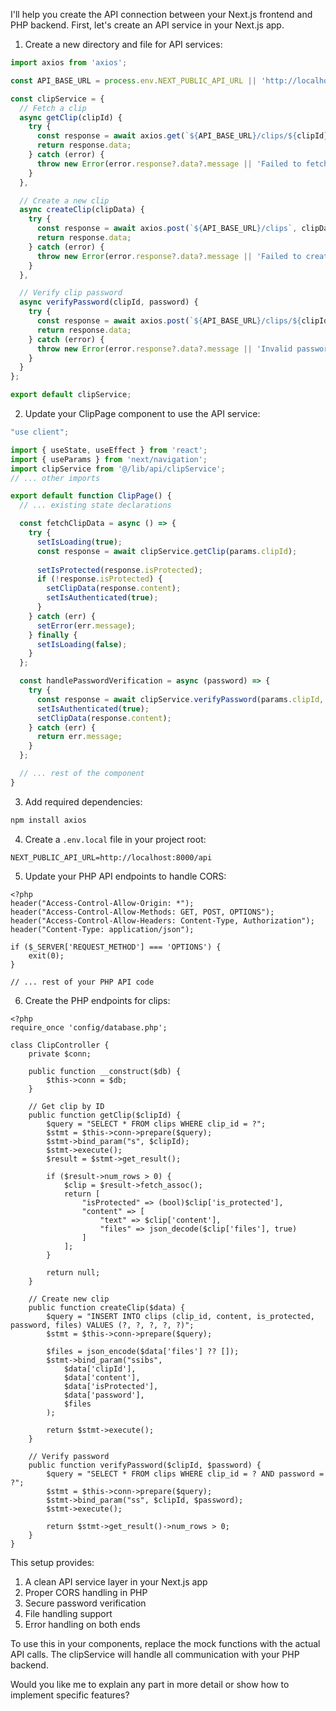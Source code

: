 I'll help you create the API connection between your Next.js frontend and PHP backend. First, let's create an API service in your Next.js app.

1. Create a new directory and file for API services:

```javascript:app/lib/api/clipService.js
import axios from 'axios';

const API_BASE_URL = process.env.NEXT_PUBLIC_API_URL || 'http://localhost:8000/api';

const clipService = {
  // Fetch a clip
  async getClip(clipId) {
    try {
      const response = await axios.get(`${API_BASE_URL}/clips/${clipId}`);
      return response.data;
    } catch (error) {
      throw new Error(error.response?.data?.message || 'Failed to fetch clip');
    }
  },

  // Create a new clip
  async createClip(clipData) {
    try {
      const response = await axios.post(`${API_BASE_URL}/clips`, clipData);
      return response.data;
    } catch (error) {
      throw new Error(error.response?.data?.message || 'Failed to create clip');
    }
  },

  // Verify clip password
  async verifyPassword(clipId, password) {
    try {
      const response = await axios.post(`${API_BASE_URL}/clips/${clipId}/verify`, { password });
      return response.data;
    } catch (error) {
      throw new Error(error.response?.data?.message || 'Invalid password');
    }
  }
};

export default clipService;
```

2. Update your ClipPage component to use the API service:

```javascript:app/clips/[clipId]/page.jsx
"use client";

import { useState, useEffect } from 'react';
import { useParams } from 'next/navigation';
import clipService from '@/lib/api/clipService';
// ... other imports

export default function ClipPage() {
  // ... existing state declarations

  const fetchClipData = async () => {
    try {
      setIsLoading(true);
      const response = await clipService.getClip(params.clipId);
      
      setIsProtected(response.isProtected);
      if (!response.isProtected) {
        setClipData(response.content);
        setIsAuthenticated(true);
      }
    } catch (err) {
      setError(err.message);
    } finally {
      setIsLoading(false);
    }
  };

  const handlePasswordVerification = async (password) => {
    try {
      const response = await clipService.verifyPassword(params.clipId, password);
      setIsAuthenticated(true);
      setClipData(response.content);
    } catch (err) {
      return err.message;
    }
  };

  // ... rest of the component
}
```

3. Add required dependencies:

```bash
npm install axios
```

4. Create a `.env.local` file in your project root:

```env
NEXT_PUBLIC_API_URL=http://localhost:8000/api
```

5. Update your PHP API endpoints to handle CORS:

```php:php-api-conn/my-restful-api/index.php
<?php
header("Access-Control-Allow-Origin: *");
header("Access-Control-Allow-Methods: GET, POST, OPTIONS");
header("Access-Control-Allow-Headers: Content-Type, Authorization");
header("Content-Type: application/json");

if ($_SERVER['REQUEST_METHOD'] === 'OPTIONS') {
    exit(0);
}

// ... rest of your PHP API code
```

6. Create the PHP endpoints for clips:

```php:php-api-conn/my-restful-api/clips.php
<?php
require_once 'config/database.php';

class ClipController {
    private $conn;
    
    public function __construct($db) {
        $this->conn = $db;
    }
    
    // Get clip by ID
    public function getClip($clipId) {
        $query = "SELECT * FROM clips WHERE clip_id = ?";
        $stmt = $this->conn->prepare($query);
        $stmt->bind_param("s", $clipId);
        $stmt->execute();
        $result = $stmt->get_result();
        
        if ($result->num_rows > 0) {
            $clip = $result->fetch_assoc();
            return [
                "isProtected" => (bool)$clip['is_protected'],
                "content" => [
                    "text" => $clip['content'],
                    "files" => json_decode($clip['files'], true)
                ]
            ];
        }
        
        return null;
    }
    
    // Create new clip
    public function createClip($data) {
        $query = "INSERT INTO clips (clip_id, content, is_protected, password, files) VALUES (?, ?, ?, ?, ?)";
        $stmt = $this->conn->prepare($query);
        
        $files = json_encode($data['files'] ?? []);
        $stmt->bind_param("ssibs", 
            $data['clipId'],
            $data['content'],
            $data['isProtected'],
            $data['password'],
            $files
        );
        
        return $stmt->execute();
    }
    
    // Verify password
    public function verifyPassword($clipId, $password) {
        $query = "SELECT * FROM clips WHERE clip_id = ? AND password = ?";
        $stmt = $this->conn->prepare($query);
        $stmt->bind_param("ss", $clipId, $password);
        $stmt->execute();
        
        return $stmt->get_result()->num_rows > 0;
    }
}
```

This setup provides:
1. A clean API service layer in your Next.js app
2. Proper CORS handling in PHP
3. Secure password verification
4. File handling support
5. Error handling on both ends

To use this in your components, replace the mock functions with the actual API calls. The clipService will handle all communication with your PHP backend.

Would you like me to explain any part in more detail or show how to implement specific features?